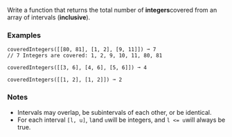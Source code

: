 Write a function that returns the total number of **integers**covered from an array of intervals (**inclusive**).


### Examples ###
    coveredIntegers([[80, 81], [1, 2], [9, 11]]) ➞ 7
    // 7 Integers are covered: 1, 2, 9, 10, 11, 80, 81

    coveredIntegers([[3, 6], [4, 6], [5, 6]]) ➞ 4

    coveredIntegers([[1, 2], [1, 2]]) ➞ 2


### Notes ###
*   Intervals may overlap, be subintervals of each other, or be identical.
*   For each interval `[l, u]`, `l`and `u`will be integers, and `l <= u`will always be true.